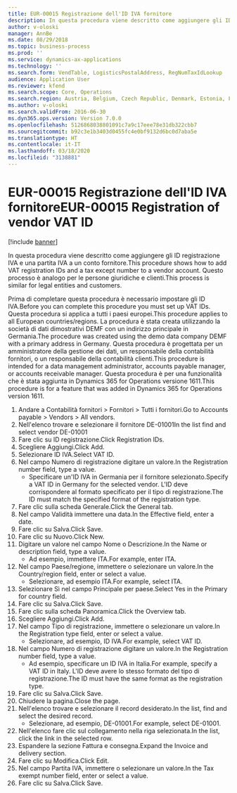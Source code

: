 ```yaml
---
title: EUR-00015 Registrazione dell'ID IVA fornitore
description: In questa procedura viene descritto come aggiungere gli ID registrazione IVA e una partita IVA a un conto fornitore.
author: v-oloski
manager: AnnBe
ms.date: 08/29/2018
ms.topic: business-process
ms.prod: ''
ms.service: dynamics-ax-applications
ms.technology: ''
ms.search.form: VendTable, LogisticsPostalAddress, RegNumTaxIdLookup
audience: Application User
ms.reviewer: kfend
ms.search.scope: Core, Operations
ms.search.region: Austria, Belgium, Czech Republic, Denmark, Estonia, Finland, France, Germany, Hungary, Ireland, Italy, Latvia, Lithuania, Netherlands, Poland, Spain, Sweden, United Kingdom
ms.author: v-oloski
ms.search.validFrom: 2016-06-30
ms.dyn365.ops.version: Version 7.0.0
ms.openlocfilehash: 5126868038801091c7a9c17eee78e31db322cbb7
ms.sourcegitcommit: b92c3e1b3403d0455fc4e0bf9132d6bc0d7aba5e
ms.translationtype: HT
ms.contentlocale: it-IT
ms.lasthandoff: 03/18/2020
ms.locfileid: "3138881"
---
```

# <a name="eur-00015-registration-of-vendor-vat-id"></a><span data-ttu-id="f2ed4-103">EUR-00015 Registrazione dell'ID IVA fornitore</span><span class="sxs-lookup"><span data-stu-id="f2ed4-103">EUR-00015 Registration of vendor VAT ID</span></span>

[!include [banner](../../includes/banner.md)]

<span data-ttu-id="f2ed4-104">In questa procedura viene descritto come aggiungere gli ID registrazione IVA e una partita IVA a un conto fornitore.</span><span class="sxs-lookup"><span data-stu-id="f2ed4-104">This procedure shows how to add VAT registration IDs and a tax except number to a vendor account.</span></span> <span data-ttu-id="f2ed4-105">Questo processo è analogo per le persone giuridiche e clienti.</span><span class="sxs-lookup"><span data-stu-id="f2ed4-105">This process is similar for legal entities and customers.</span></span> 

<span data-ttu-id="f2ed4-106">Prima di completare questa procedura è necessario impostare gli ID IVA.</span><span class="sxs-lookup"><span data-stu-id="f2ed4-106">Before you can complete this procedure you must set up VAT IDs.</span></span> <span data-ttu-id="f2ed4-107">Questa procedura si applica a tutti i paesi europei.</span><span class="sxs-lookup"><span data-stu-id="f2ed4-107">This procedure applies to all European countries/regions.</span></span> <span data-ttu-id="f2ed4-108">La procedura è stata creata utilizzando la società di dati dimostrativi DEMF con un indirizzo principale in Germania.</span><span class="sxs-lookup"><span data-stu-id="f2ed4-108">The procedure was created using the demo data company DEMF with a primary address in Germany.</span></span> <span data-ttu-id="f2ed4-109">Questa procedura è progettata per un amministratore della gestione dei dati, un responsabile della contabilità fornitori, o un responsabile della contabilità clienti.</span><span class="sxs-lookup"><span data-stu-id="f2ed4-109">This procedure is intended for a data management administrator, accounts payable manager, or accounts receivable manager.</span></span> <span data-ttu-id="f2ed4-110">Questa procedura è per una funzionalità che è stata aggiunta in Dynamics 365 for Operations versione 1611.</span><span class="sxs-lookup"><span data-stu-id="f2ed4-110">This procedure is for a feature that was added in Dynamics 365 for Operations version 1611.</span></span>

1. <span data-ttu-id="f2ed4-111">Andare a Contabilità fornitori > Fornitori > Tutti i fornitori.</span><span class="sxs-lookup"><span data-stu-id="f2ed4-111">Go to Accounts payable > Vendors > All vendors.</span></span>
2. <span data-ttu-id="f2ed4-112">Nell'elenco trovare e selezionare il fornitore DE-01001</span><span class="sxs-lookup"><span data-stu-id="f2ed4-112">In the list find and select vendor DE-01001</span></span>
3. <span data-ttu-id="f2ed4-113">Fare clic su ID registrazione.</span><span class="sxs-lookup"><span data-stu-id="f2ed4-113">Click Registration IDs.</span></span>
4. <span data-ttu-id="f2ed4-114">Scegliere Aggiungi.</span><span class="sxs-lookup"><span data-stu-id="f2ed4-114">Click Add.</span></span>
5. <span data-ttu-id="f2ed4-115">Selezionare ID IVA.</span><span class="sxs-lookup"><span data-stu-id="f2ed4-115">Select VAT ID.</span></span>
6. <span data-ttu-id="f2ed4-116">Nel campo Numero di registrazione digitare un valore.</span><span class="sxs-lookup"><span data-stu-id="f2ed4-116">In the Registration number field, type a value.</span></span>
    * <span data-ttu-id="f2ed4-117">Specificare un'ID IVA in Germania per il fornitore selezionato.</span><span class="sxs-lookup"><span data-stu-id="f2ed4-117">Specify a VAT ID in Germany for the selected vendor.</span></span> <span data-ttu-id="f2ed4-118">L'ID deve corrispondere al formato specificato per il tipo di registrazione.</span><span class="sxs-lookup"><span data-stu-id="f2ed4-118">The ID must match the specified format of the registration type.</span></span>  
7. <span data-ttu-id="f2ed4-119">Fare clic sulla scheda Generale.</span><span class="sxs-lookup"><span data-stu-id="f2ed4-119">Click the General tab.</span></span>
8. <span data-ttu-id="f2ed4-120">Nel campo Validità immettere una data.</span><span class="sxs-lookup"><span data-stu-id="f2ed4-120">In the Effective field, enter a date.</span></span>
9. <span data-ttu-id="f2ed4-121">Fare clic su Salva.</span><span class="sxs-lookup"><span data-stu-id="f2ed4-121">Click Save.</span></span>
10. <span data-ttu-id="f2ed4-122">Fare clic su Nuovo.</span><span class="sxs-lookup"><span data-stu-id="f2ed4-122">Click New.</span></span>
11. <span data-ttu-id="f2ed4-123">Digitare un valore nel campo Nome o Descrizione.</span><span class="sxs-lookup"><span data-stu-id="f2ed4-123">In the Name or description field, type a value.</span></span>
    * <span data-ttu-id="f2ed4-124">Ad esempio, immettere ITA.</span><span class="sxs-lookup"><span data-stu-id="f2ed4-124">For example, enter ITA.</span></span>  
12. <span data-ttu-id="f2ed4-125">Nel campo Paese/regione, immettere o selezionare un valore.</span><span class="sxs-lookup"><span data-stu-id="f2ed4-125">In the Country/region field, enter or select a value.</span></span>
    * <span data-ttu-id="f2ed4-126">Selezionare, ad esempio ITA.</span><span class="sxs-lookup"><span data-stu-id="f2ed4-126">For example, select ITA.</span></span>  
13. <span data-ttu-id="f2ed4-127">Selezionare Sì nel campo Principale per paese.</span><span class="sxs-lookup"><span data-stu-id="f2ed4-127">Select Yes in the Primary for country field.</span></span>
14. <span data-ttu-id="f2ed4-128">Fare clic su Salva.</span><span class="sxs-lookup"><span data-stu-id="f2ed4-128">Click Save.</span></span>
15. <span data-ttu-id="f2ed4-129">Fare clic sulla scheda Panoramica.</span><span class="sxs-lookup"><span data-stu-id="f2ed4-129">Click the Overview tab.</span></span>
16. <span data-ttu-id="f2ed4-130">Scegliere Aggiungi.</span><span class="sxs-lookup"><span data-stu-id="f2ed4-130">Click Add.</span></span>
17. <span data-ttu-id="f2ed4-131">Nel campo Tipo di registrazione, immettere o selezionare un valore.</span><span class="sxs-lookup"><span data-stu-id="f2ed4-131">In the Registration type field, enter or select a value.</span></span>
    * <span data-ttu-id="f2ed4-132">Selezionare, ad esempio, ID IVA.</span><span class="sxs-lookup"><span data-stu-id="f2ed4-132">For example, select VAT ID.</span></span>  
18. <span data-ttu-id="f2ed4-133">Nel campo Numero di registrazione digitare un valore.</span><span class="sxs-lookup"><span data-stu-id="f2ed4-133">In the Registration number field, type a value.</span></span>
    * <span data-ttu-id="f2ed4-134">Ad esempio, specificare un ID IVA in Italia.</span><span class="sxs-lookup"><span data-stu-id="f2ed4-134">For example, specify a VAT ID in Italy.</span></span>  <span data-ttu-id="f2ed4-135">L'ID deve avere lo stesso formato del tipo di registrazione.</span><span class="sxs-lookup"><span data-stu-id="f2ed4-135">The ID must have the same format as the registration type.</span></span>  
19. <span data-ttu-id="f2ed4-136">Fare clic su Salva.</span><span class="sxs-lookup"><span data-stu-id="f2ed4-136">Click Save.</span></span>
20. <span data-ttu-id="f2ed4-137">Chiudere la pagina.</span><span class="sxs-lookup"><span data-stu-id="f2ed4-137">Close the page.</span></span>
21. <span data-ttu-id="f2ed4-138">Nell'elenco trovare e selezionare il record desiderato.</span><span class="sxs-lookup"><span data-stu-id="f2ed4-138">In the list, find and select the desired record.</span></span>
    * <span data-ttu-id="f2ed4-139">Selezionare, ad esempio, DE-01001.</span><span class="sxs-lookup"><span data-stu-id="f2ed4-139">For example, select DE-01001.</span></span>  
22. <span data-ttu-id="f2ed4-140">Nell'elenco fare clic sul collegamento nella riga selezionata.</span><span class="sxs-lookup"><span data-stu-id="f2ed4-140">In the list, click the link in the selected row.</span></span>
23. <span data-ttu-id="f2ed4-141">Espandere la sezione Fattura e consegna.</span><span class="sxs-lookup"><span data-stu-id="f2ed4-141">Expand the Invoice and delivery section.</span></span>
24. <span data-ttu-id="f2ed4-142">Fare clic su Modifica.</span><span class="sxs-lookup"><span data-stu-id="f2ed4-142">Click Edit.</span></span>
25. <span data-ttu-id="f2ed4-143">Nel campo Partita IVA, immettere o selezionare un valore.</span><span class="sxs-lookup"><span data-stu-id="f2ed4-143">In the Tax exempt number field, enter or select a value.</span></span>
26. <span data-ttu-id="f2ed4-144">Fare clic su Salva.</span><span class="sxs-lookup"><span data-stu-id="f2ed4-144">Click Save.</span></span>

